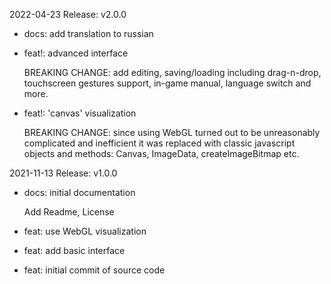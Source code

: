 2022-04-23 Release: v2.0.0

  - docs: add translation to russian

  - feat!: advanced interface

    BREAKING CHANGE: add editing, saving/loading including drag-n-drop, touchscreen gestures support, in-game manual, language switch and more.

  - feat!: 'canvas' visualization

    BREAKING CHANGE: since using WebGL turned out to be unreasonably complicated and inefficient it was replaced with classic javascript objects and methods: Canvas, ImageData, createImageBitmap etc. 
    
2021-11-13 Release: v1.0.0
  
  - docs: initial documentation

    Add Readme, License

  - feat: use WebGL visualization

  - feat: add basic interface

  - feat: initial commit of source code
